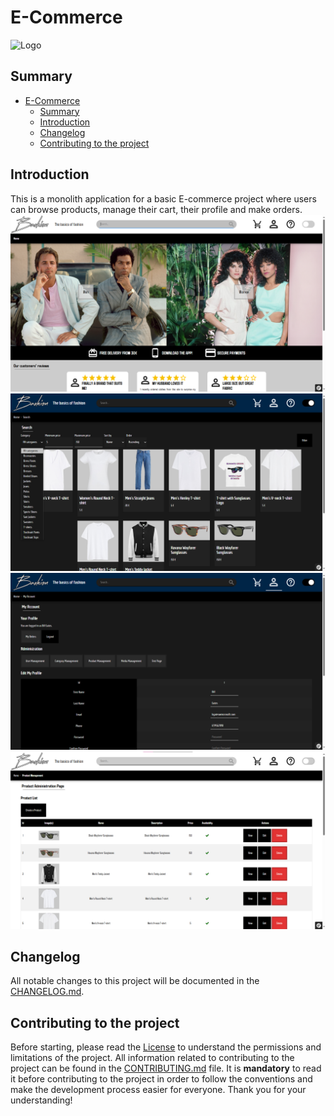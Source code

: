 # E-Commerce

![Logo](https://repository-images.githubusercontent.com/874108089/29a65681-74d0-4e37-9d48-1dcf08f106fb)

## Summary

- [E-Commerce](#e-commerce)
  - [Summary](#summary)
  - [Introduction](#introduction)
  - [Changelog](#changelog)
  - [Contributing to the project](#contributing-to-the-project)

## Introduction

This is a monolith application for a basic E-commerce project where users can browse products, manage their cart, their profile and make orders.  
![Home Screen](_docs/screenshots/home-screen.png)  
![Search Screen](_docs/screenshots/search-screen.png)  
![Home Screen](_docs/screenshots/user-screen.png)  
![Products Screen](_docs/screenshots/products-screen.png)  

## Changelog

All notable changes to this project will be documented in the [CHANGELOG.md](CHANGELOG.md).

## Contributing to the project

Before starting, please read the [License](LICENSE) to understand the permissions and limitations of the project.
All information related to contributing to the project can be found in the [CONTRIBUTING.md](CONTRIBUTING.md) file. It is **mandatory** to read it before contributing to the project in order to follow the conventions and make the development process easier for everyone. Thank you for your understanding!
